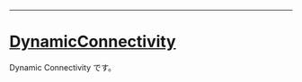 ___

# [DynamicConnectivity](https://github.com/titanium-22/Library_py/blob/main/DataStructures/DynamicConnectivity)

Dynamic Connectivity です。

